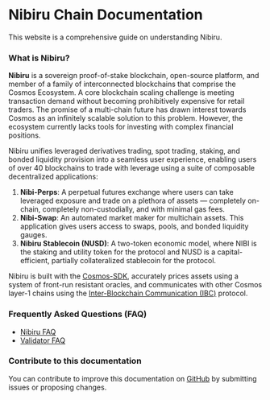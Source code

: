 # Nibiru Chain Documentation

This website is a comprehensive guide on understanding Nibiru.

### What is Nibiru?

**Nibiru** is a sovereign proof-of-stake blockchain, open-source platform, and member of a family of interconnected blockchains that comprise the Cosmos Ecosystem.  A core blockchain scaling challenge is meeting transaction demand without becoming prohibitively expensive for retail traders. The promise of a multi-chain future has drawn interest towards Cosmos as an infinitely scalable solution to this problem. However, the ecosystem currently lacks tools for investing with complex financial positions. 

Nibiru unifies leveraged derivatives trading, spot trading, staking, and bonded liquidity provision into a seamless user experience, enabling users of over 40 blockchains to trade with leverage using a suite of composable decentralized applications:

1. **Nibi-Perps**:  A perpetual futures exchange where users can take leveraged exposure and trade on a plethora of assets — completely on-chain, completely non-custodially, and with minimal gas fees. 
2. **Nibi-Swap**: An automated market maker for multichain assets. This application gives users access to swaps, pools, and bonded liquidity gauges.
3. **Nibiru Stablecoin (NUSD)**: A two-token economic model, where NIBI is the staking and utility token for the protocol and NUSD is a capital-efficient, partially collateralized stablecoin for the protocol.

Nibiru is built with the [Cosmos-SDK](https://github.com/cosmos/cosmos-sdk), accurately prices assets using a system of front-run resistant oracles, and communicates with other Cosmos layer-1 chains using the [Inter-Blockchain Communication (IBC)](https://github.com/cosmos/ibc) protocol.


### Frequently Asked Questions (FAQ)

- [Nibiru FAQ](faqs/faq.md)
- [Validator FAQ](faqs/validator-faq.md)

### Contribute to this documentation

You can contribute to improve this documentation on [GitHub](https://github.com/NibiruChain/gitbook-docs) by submitting issues or proposing changes. 
